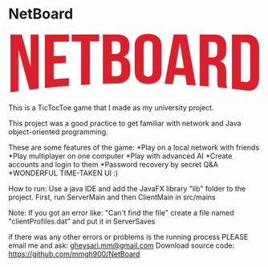 # NetBoard
![alt text](https://github.com/mmgh900/NetBoard/blob/master/resources/Images/netboardred.png?raw=true)

This is a TicTocToe game that I made as my university project.

This project was a good practice to get familiar with network and Java object-oriented programming.

These are some features of the game: *Play on a local network with friends *Play multiplayer on one computer *Play with advanced AI 
*Create accounts and login to them *Password recovery by secret Q&A *WONDERFUL TIME-TAKEN UI :)

How to run: Use a java IDE and add the JavaFX library "lib" folder to the project. First, run ServerMain and then ClientMain in src/mains

Note: If you got an error like: "Can't find the file" create a file named "clientProfiles.dat" and put it in ServerSaves

if there was any other errors or problems is the running process PLEASE email me and ask: gheysari.mm@gmail.com
Download source code: https://github.com/mmgh900/NetBoard
